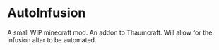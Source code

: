 # AutoInfusion
A small WIP minecraft mod. An addon to Thaumcraft. Will allow for the infusion altar to be automated.
